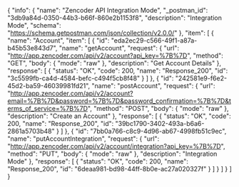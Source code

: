 {
  "info": {
    "name": "Zencoder API Integration Mode",
    "_postman_id": "3db9a84d-0350-44b3-b66f-860e2b1153f8",
    "description": "Integration Mode",
    "schema": "https://schema.getpostman.com/json/collection/v2.0.0/"
  },
  "item": [
    {
      "name": "Account",
      "item": [
        {
          "id": "eda2ec29-c566-49f1-a87a-b45b53e843d7",
          "name": "getAccount",
          "request": {
            "url": "http://app.zencoder.com/api/v2/account?api_key=%7B%7D",
            "method": "GET",
            "body": {
              "mode": "raw"
            },
            "description": "Get Account Details"
          },
          "response": [
            {
              "status": "OK",
              "code": 200,
              "name": "Response_200",
              "id": "3c5599fb-ca4d-4584-befc-c494f5cb8f48"
            }
          ]
        },
        {
          "id": "242581e9-f6e2-45d2-ba59-46039981fd21",
          "name": "postAccount",
          "request": {
            "url": "http://app.zencoder.com/api/v2/account?email=%7B%7D&password=%7B%7D&password_confirmation=%7B%7D&terms_of_service=%7B%7D",
            "method": "POST",
            "body": {
              "mode": "raw"
            },
            "description": "Create an Account"
          },
          "response": [
            {
              "status": "OK",
              "code": 200,
              "name": "Response_200",
              "id": "39bc1790-3402-493a-b6a6-2861a5703b48"
            }
          ]
        },
        {
          "id": "7bb0a766-c8c9-4d96-ab67-4998fb51c9ec",
          "name": "putAccountIntegration",
          "request": {
            "url": "http://app.zencoder.com/api/v2/account/integration?api_key=%7B%7D",
            "method": "PUT",
            "body": {
              "mode": "raw"
            },
            "description": "Integration Mode"
          },
          "response": [
            {
              "status": "OK",
              "code": 200,
              "name": "Response_200",
              "id": "6deaa981-bd98-44ff-8b0e-ac27a020327f"
            }
          ]
        }
      ]
    }
  ]
}
